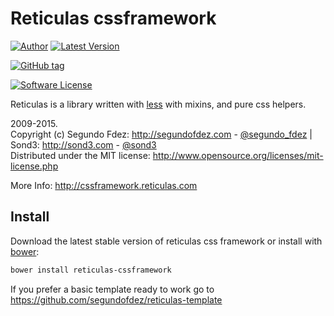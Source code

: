 # Reticulas cssframework

[![Author](http://img.shields.io/badge/author-@segundofdez-blue.svg?style=flat-square)](https://twitter.com/segundo_fdez)
[![Latest Version](https://img.shields.io/github/release/segundofdez/reticulas-cssframework.svg?style=flat-square)](https://github.com/segundofdez/reticulas-cssframework/releases)

[![GitHub tag](https://img.shields.io/github/tag/segundofdez/reticulas-cssframework.svg?style=flat-square)](https://github.com/segundofdez/reticulas-cssframework/tags)

[![Software License](https://img.shields.io/badge/license-MIT-brightgreen.svg?style=flat-square)](LICENSE.md)

Reticulas is a library written with [less][1] with mixins, and pure css helpers.

2009-2015.<br>
Copyright (c) Segundo Fdez: http://segundofdez.com - [@segundo_fdez](https://twitter.com/segundo_fdez) | Sond3: http://sond3.com - [@sond3](https://twitter.com/sond3)<br>
Distributed under the MIT license: http://www.opensource.org/licenses/mit-license.php

More Info: http://cssframework.reticulas.com


## Install

Download the latest stable version of reticulas css framework or install with [bower][2]:
```bash
bower install reticulas-cssframework
```

If you prefer a basic template ready to work go to https://github.com/segundofdez/reticulas-template


[0]:http://leafo.net/lessphp/
[1]:http://lesscss.org/
[2]:http://bower.io/
[3]:http://sass-lang.com/


